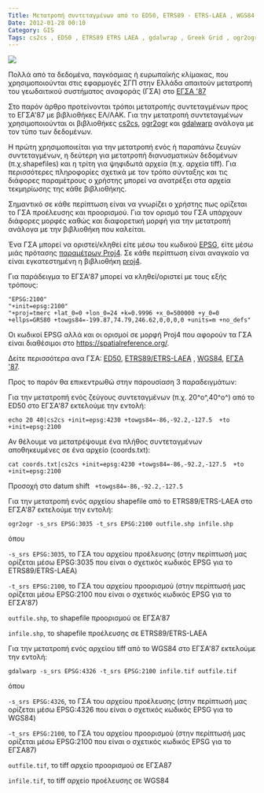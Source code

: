 ```yaml
---
Title: Μετατροπή συντεταγμένων από το ED50, ETRS89 - ETRS-LAEA , WGS84 στο ΕΓΣΑ87
Date: 2012-01-28 00:10
Category: GIS
Tags: cs2cs , ED50 , ETRS89 ETRS LAEA , gdalwrap , Greek Grid , ogr2ogr , WGS84 , ΕΓΣΑ87
---
```


![]({static}images/gdal-logo.png)

Πολλά από τα δεδομένα, παγκόσμιας ή ευρωπαϊκής κλίμακας, που χρησιμοποιούνται στις εφαρμογές ΣΓΠ στην Ελλάδα απαιτούν μετατροπή του γεωδαιτικού συστήματος αναφοράς (ΓΣΑ) στο [ΕΓΣΑ '87](https://el.wikipedia.org/wiki/%CE%95%CE%BB%CE%BB%CE%B7%CE%BD%CE%B9%CE%BA%CF%8C_%CE%93%CE%B5%CF%89%CE%B4%CE%B1%CE%B9%CF%84%CE%B9%CE%BA%CF%8C_%CE%A3%CF%8D%CF%83%CF%84%CE%B7%CE%BC%CE%B1_%CE%91%CE%BD%CE%B1%CF%86%CE%BF%CF%81%CE%AC%CF%82_1987)

Στο παρόν άρθρο προτείνονται τρόποι μετατροπής συντεταγμένων προς το ΕΓΣΑ'87 με βιβλιοθήκες ΕΛ/ΛΑΚ.
Για την μετατροπή συντεταγμένων χρησιμοποιούνται οι βιβλιοθήκες [cs2cs](http://proj.maptools.org/man_cs2cs.html), [ogr2ogr](http://www.gdal.org/ogr2ogr.html) και [gdalwarp](http://www.gdal.org/gdalwarp.html) ανάλογα με τον τύπο των δεδομένων.

Η πρώτη χρησιμοποιείται για την μετατροπή ενός ή παραπάνω ζευγών συντεταγμένων, η δεύτερη για μετατροπή διανυσματικών δεδομένων (π.χ.shapefiles) και η τρίτη για ψηφιδωτά αρχεία (π.χ. αρχεία tiff). Για περισσότερες πληροφορίες σχετικά με τον τρόπο σύνταξης και τις διάφορες παραμέτρους ο χρήστης μπορεί να ανατρέξει στα αρχεία τεκμηρίωσης της κάθε βιβλιοθήκης.

Σημαντικό σε κάθε περίπτωση είναι να γνωρίζει ο χρήστης πως ορίζεται το ΓΣΑ προέλευσης και προορισμού.
Για τον ορισμό του ΓΣΑ υπάρχουν διάφορες μορφές καθώς και διαφορετική μορφή για την μετατροπή ανάλογα με την βιβλιοθήκη που καλείται.

Ένα ΓΣΑ μπορεί να οριστεί/κληθεί είτε μέσω του κωδικού [EPSG](http://www.epsg-registry.org/), είτε μέσω μιάς πρότασης [παραμέτρων Proj4](https://trac.osgeo.org/proj/wiki/GenParms). Σε κάθε περίπτωση είναι αναγκαίο να είναι εγκατεστημένη η βιβλιοθήκη [proj4](https://trac.osgeo.org/proj/).

Για παράδειγμα το ΕΓΣΑ'87 μπορεί να κληθεί/οριστεί με τους εξής τρόπους:

```
"EPSG:2100"
"+init=epsg:2100"
"+proj=tmerc +lat_0=0 +lon_0=24 +k=0.9996 +x_0=500000 +y_0=0 +ellps=GRS80 +towgs84=-199.87,74.79,246.62,0,0,0,0 +units=m +no_defs"
```

Οι κωδικοί EPSG αλλά και οι ορισμοί σε μορφή Proj4 που αφορούν τα ΓΣΑ είναι διαθέσιμοι στο <https://spatialreference.org/>.

Δείτε περισσότερα ανα ΓΣΑ: [ED50](http://spatialreference.org/ref/epsg/4230/), [ETRS89/ETRS-LAEA](http://spatialreference.org/ref/epsg/3035/) , [WGS84](http://spatialreference.org/ref/epsg/4326/), [ΕΓΣΑ '87](http://spatialreference.org/ref/epsg/2100/).

Προς το παρόν θα επικεντρωθώ στην παρουσίαση 3 παραδειγμάτων:

Για την μετατροπή ενός ζεύγους συντεταγμένων (π.χ. 20^ο^,40^ο^) από το ED50 στο ΕΓΣΑ'87 εκτελούμε την εντολή:

```
echo 20 40|cs2cs +init=epsg:4230 +towgs84=-86,-92.2,-127.5  +to +init=epsg:2100
```

Αν θέλουμε να μετατρέψουμε ένα πλήθος συντεταγμένων αποθηκευμένες σε ένα αρχείο (coords.txt):

```
cat coords.txt|cs2cs +init=epsg:4230 +towgs84=-86,-92.2,-127.5  +to +init=epsg:2100
```

Προσοχή στο datum shift ` +towgs84=-86,-92.2,-127.5`  

Για την μετατροπή ενός αρχείου shapefile από το ETRS89/ETRS-LAEA στο ΕΓΣΑ'87 εκτελούμε την εντολή:

```
ogr2ogr -s_srs EPSG:3035 -t_srs EPSG:2100 outfile.shp infile.shp
```

όπου

`-s_srs EPSG:3035`, το ΓΣΑ του αρχείου προέλευσης (στην περίπτωσή μας ορίζεται μέσω EPSG:3035 που είναι ο σχετικός κωδικός EPSG για το ETRS89/ETRS-LAEA)

`-t_srs EPSG:2100`, το ΓΣΑ του αρχείου προορισμού (στην περίπτωσή μας ορίζεται μέσω EPSG:2100 που είναι ο σχετικός κωδικός EPSG για το ΕΓΣΑ'87)

`outfile.shp`, το shapefile προορισμού σε ΕΓΣΑ'87

`infile.shp`, το shapefile προέλευσης σε ETRS89/ETRS-LAEA


Για την μετατροπή ενός αρχείου tiff από το WGS84 στο ΕΓΣΑ'87 εκτελούμε την εντολή:

```
gdalwarp -s_srs EPSG:4326 -t_srs EPSG:2100 infile.tif outfile.tif
```

όπου

`-s_srs EPSG:4326`, το ΓΣΑ του αρχείου προέλευσης (στην περίπτωσή μας ορίζεται μέσω EPSG:4326 που είναι ο σχετικός κωδικός EPSG για το WGS84)

`-t_srs EPSG:2100`, το ΓΣΑ του αρχείου προορισμού (στην περίπτωσή μας ορίζεται μέσω EPSG:2100 που είναι ο σχετικός κωδικός EPSG για το ΕΓΣΑ87)

`outfile.tif`, το tiff αρχείο προορισμού σε ΕΓΣΑ87

`infile.tif`, το tiff αρχείο προέλευσης σε WGS84
